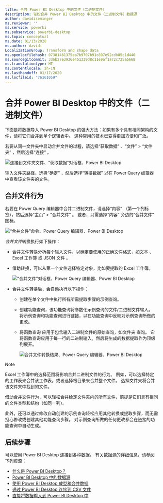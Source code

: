 ```yaml
---
title: 合并 Power BI Desktop 中的文件（二进制文件）
description: 轻松合并 Power BI Desktop 中的文件（二进制文件）数据源
author: davidiseminger
ms.reviewer: ''
ms.service: powerbi
ms.subservice: powerbi-desktop
ms.topic: conceptual
ms.date: 01/13/2020
ms.author: davidi
LocalizationGroup: Transform and shape data
ms.openlocfilehash: 07381461375ea7b9707b91c807e92cdb85c1d440
ms.sourcegitcommit: 3d6b27e3936e451339d8c11e9af1a72c725a5668
ms.translationtype: HT
ms.contentlocale: zh-CN
ms.lasthandoff: 01/17/2020
ms.locfileid: "76161059"
---
```

# <a name="combine-files-binaries-in-power-bi-desktop"></a>合并 Power BI Desktop 中的文件（二进制文件）

下面是将数据导入 Power BI Desktop  的强大方法：如果有多个具有相同架构的文件，请将它们合并到单个逻辑表中。 这种常用的技术已变得更加方便和广泛。

若要从同一文件夹中启动合并文件的过程，请选择“获取数据”  、“文件”   > “文件夹”  ，然后选择“连接”  。

![连接到文件夹文件、“获取数据”对话框、Power BI Desktop](media/desktop-combine-binaries/combine-binaries_1.png)

输入文件夹路径，选择“确定”  ，然后选择“转换数据”  以在 Power Query 编辑器中查看该文件夹的文件。

## <a name="combine-files-behavior"></a>合并文件行为

若要在 Power Query 编辑器中合并二进制文件，请选择“内容”  （第一个列标签），然后选择“主页”   > “合并文件”  。 或者，只需选择“内容”  旁边的“合并文件”  图标。

![“合并文件”命令、Power Query 编辑器、Power BI Desktop](media/desktop-combine-binaries/combine-binaries_2a.png)

*合并文件*转换执行如下操作：

* 合并文件转换分析每个输入文件，以确定要使用的正确文件格式，如文本  、Excel 工作簿  或 JSON 文件  。
* 借助转换，可以从第一个文件选择特定对象，比如要提取的 Excel 工作簿。
  
  ![“合并文件”对话框、Power Query 编辑器、Power BI Desktop](media/desktop-combine-binaries/combine-binaries_3.png)
* 合并文件转换后，会自动执行以下操作：
  
  * 创建在单个文件中执行所有所需提取步骤的示例查询。
  * 创建功能查询，该功能查询将参数化示例查询的文件/二进制文件输入。   将示例查询和功能查询进行链接，以在功能查询中反映对示例查询所做的更改。
  * 将函数查询  应用于包含输入二进制文件的原始查询，如文件夹  查询。 它将函数查询应用于每一行的二进制输入，然后将生成的数据提取作为顶级列展开。

    ![合并文件转换结果、Power Query 编辑器、Power BI Desktop](media/desktop-combine-binaries/combine-binaries_4.png)

> [!NOTE]
> Excel 工作簿中的选择范围将影响合并二进制文件的行为。 例如，可以选择特定的工作表来合并该工作表，或者选择根目录来合并整个文件。 选择文件夹将合并该文件夹中找到的文件。 

借助合并文件行为，可以轻松合并给定文件夹内的所有文件，前提是它们具有相同的文件类型和结构（如同一列）。

此外，还可以通过修改自动创建的示例查询轻松应用其他转换或提取步骤，而无需担心修改或创建其他功能查询步骤。 对示例查询所做的任何更改都会在链接的功能查询中自动生成。

## <a name="next-steps"></a>后续步骤

可以使用 Power BI Desktop 连接到各种数据。 有关数据源的详细信息，请参阅下列资源：

* [什么是 Power BI Desktop？](desktop-what-is-desktop.md)
* [Power BI Desktop 中的数据源](desktop-data-sources.md)
* [使用 Power BI Desktop 成型和合并数据](desktop-shape-and-combine-data.md)
* [通过 Power BI Desktop 连接到 CSV 文件](desktop-connect-csv.md)
* [直接将数据输入到 Power BI Desktop 中](desktop-enter-data-directly-into-desktop.md)
